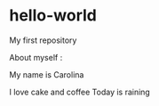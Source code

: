 # hello-world
My first repository

About myself :

My name is Carolina

I love cake and coffee
Today is raining
